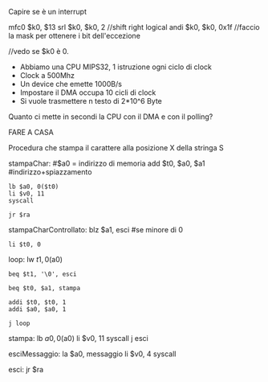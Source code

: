 Capire se è un interrupt


mfc0 $k0, $13
srl $k0, $k0, 2 //shift right logical
andi $k0, $k0, 0x1f //faccio la mask per ottenere i bit dell'eccezione 


//vedo se $k0 è 0.

* Abbiamo una CPU MIPS32, 1 istruzione ogni ciclo di clock
* Clock a 500Mhz
* Un device che emette 1000B/s
* Impostare il DMA occupa 10 cicli di clock
* Si vuole trasmettere n testo di 2*10^6 Byte

Quanto ci mette in secondi la CPU con il DMA e con il polling?

FARE A CASA


Procedura che stampa il carattere alla posizione X della stringa S

stampaChar:
    #$a0 = indirizzo di memoria
    add $t0, $a0, $a1 #indirizzo+spiazzamento
    
    lb $a0, 0($t0)
    li $v0, 11
    syscall
    
    jr $ra


stampaCharControllato:
    blz $a1, esci #se minore di 0
        
    li $t0, 0
loop:
    lw $t1, 0($a0)

    beq $t1, '\0', esci
    
    beq $t0, $a1, stampa
    
    addi $t0, $t0, 1
    addi $a0, $a0, 1

    j loop

stampa:
    lb $a0, 0($a0)
    li $v0, 11
    syscall
    j esci

esciMessaggio:
    la $a0, messaggio
    li $v0, 4
    syscall
        
esci:
    jr $ra

